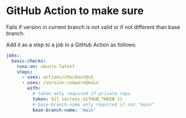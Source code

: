 # GitHub Action to make sure

Fails if version in current branch is not valid or if not different than base branch.

Add it as a step to a job in a GitHub Action as follows:

```yaml
jobs:
  basic-checks:
    runs-on: ubuntu-latest
    steps:
      - uses: actions/checkout@v2
      - uses: /version-compare@main
        with:
          # token only required if private repo
          token: ${{ secrets.GITHUB_TOKEN }}
          # base-branch-name only required if not "main"
          base-branch-name: 'main'
```
